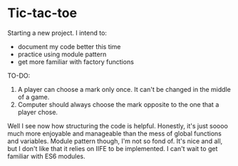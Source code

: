 # Tic-tac-toe
Starting a new project. I intend to:
- document my code better this time
- practice using module pattern 
- get more familiar with factory functions

TO-DO:
1. A player can choose a mark only once. It can't be changed in the middle of a game. 
2. Computer should always choose the mark opposite to the one that a player chose.

Well I see now how structuring the code is helpful. Honestly, it's just soooo much more enjoyable and manageable than the mess of global functions and variables. Module pattern though, I'm not so fond of. It's nice and all, but I don't like that it relies on IIFE to be implemented. I can't wait to get familiar with ES6 modules. 
